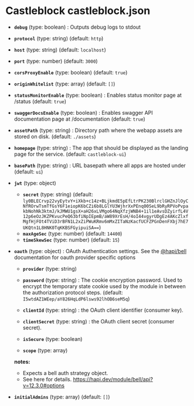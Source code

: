# Castleblock castleblock.json

- **`debug`** (type: boolean) : Outputs debug logs to stdout

- **`protocol`** (type: string)
  (default: `http`)
- **`host`** (type: string)
  (default: `localhost`)
- **`port`** (type: number)
  (default: `3000`)
- **`corsProxyEnable`** (type: boolean)
  (default: `true`)
- **`originWhitelist`** (type: array)
  (default: `[]`)

- **`statusMonitorEnable`** (type: boolean) : Enables status monitor page at /status
  (default: `true`)
- **`swaggerDocsEnable`** (type: boolean) : Enables swagger API documentation page at /documentation
  (default: `true`)
- **`assetPath`** (type: string) : Directory path where the webapp assets are stored on disk.
  (default: `./assets`)
- **`homepage`** (type: string) : The app that should be displayed as the landing page for the service.
  (default: `castleblock-ui`)
- **`basePath`** (type: string) : URL basepath where all apps are hosted under
  (default: `ui`)
- **`jwt`** (type: object)

  - **`secret`** (type: string)
    (default: `ly0BLECrvp22vyEytvY+iXkb+c14z+BLjkmdE5pEfLtrPK230BlrclGHZnJlOyCNfROrwTsmTfGsY6F1eiopK6bCZi6b8LGlYU3WjhrXxPEnq00SeL9bRyRPVoPvpakbNohNk3ktmJ/kJMWU1gsX+aH26xLVMgo64NqXfzjWNB4+1il1eAvsDZyirfL4V12p6eOzJKZPKvucPeQ63bfiNpIEpmB/aW89XrEsH/4oI44vgyrUDgEz4AKcZlxfMgfHjFOt4TViD3rBFN1L2xZiPWuKRmv6mMxZITaNzKacfUCFZPGnDenFXbj7hE7UKQtn1L8HNK0TqKKBSFGyipuiSA==`)
  - **`maxAgeSec`** (type: number)
    (default: `14400`)
  - **`timeSkewSec`** (type: number)
    (default: `15`)

- **`oauth`** (type: object) : OAuth Authentication settings. See the [@hapi/bell](https://hapi.dev/module/bell/api?v=12.3.0#options) documentation for oauth provider specific options

  - **`provider`** (type: string)

  - **`password`** (type: string) : The cookie encryption password. Used to encrypt the temporary state cookie used by the module in between the authorization protocol steps.
    (default: `I5wtdAZ1WEep/aY826HqLdP6lsws92lhOB6seM5q`)
  - **`clientId`** (type: string) : the OAuth client identifier (consumer key).

  - **`clientSecret`** (type: string) : the OAuth client secret (consumer secret).

  - **`isSecure`** (type: boolean)

  - **`scope`** (type: array)

  **notes:**

  - Expects a bell auth strategy object.
  - See here for details. https://hapi.dev/module/bell/api?v=12.3.0#options

- **`initialAdmins`** (type: array)
  (default: `[]`)
